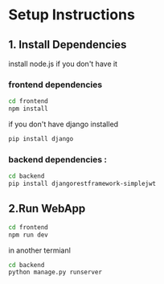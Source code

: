 # Setup Instructions

## 1. Install Dependencies
install node.js if you don't have it
### frontend dependencies
```bash
cd frontend
npm install
```
if you don't have django installed
```bash
pip install django
```
### backend dependencies :
```bash
cd backend
pip install djangorestframework-simplejwt
```


## 2.Run WebApp
```bash
cd frontend
npm run dev
```
in another termianl
```bash
cd backend
python manage.py runserver




